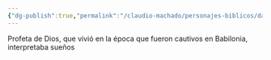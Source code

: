 ```yaml
---
{"dg-publish":true,"permalink":"/claudio-machado/personajes-biblicos/daniel/"}
---
```


Profeta de Dios, que vivió en la época que fueron cautivos en Babilonia, interpretaba sueños 